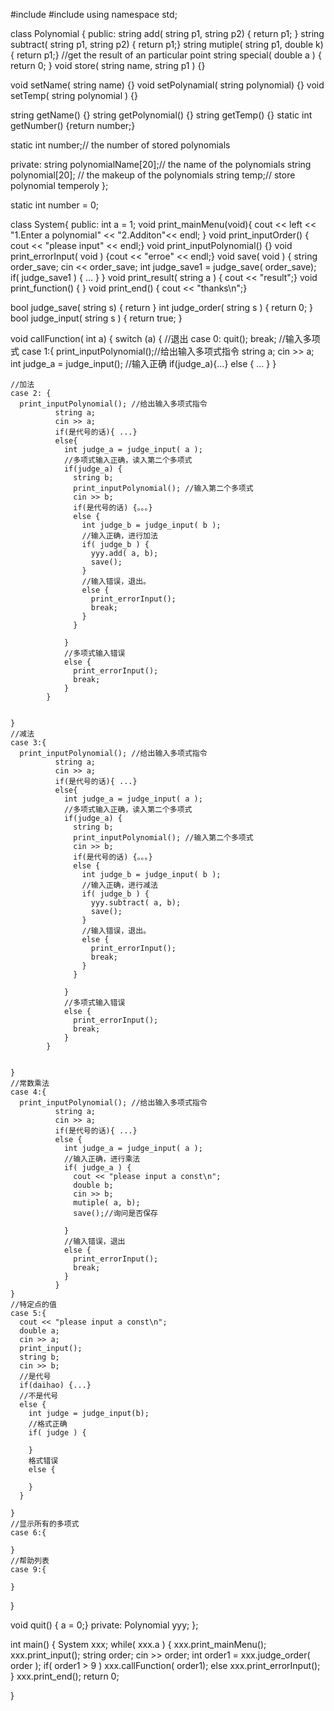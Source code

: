 #include<iostream>
#include<string>
using namespace std;

class Polynomial {
public:
  string add( string p1, string p2) { return p1; }
  string subtract( string p1, string p2) { return p1;}
  string mutiple( string p1, double k) { return p1;}
  //get the result of an particular point
  string special( double a ) { return 0; }
  void store( string name, string p1 ) {}

  void setName( string name) {}
  void setPolynamial( string polynomial) {}
  void setTemp( string polynomial ) {}

  string getName() {}
  string getPolynomial() {}
  string getTemp() {}
  static int getNumber() {return number;}

static int number;// the number of stored polynomials

private:
  string polynomialName[20];// the name of the polynomials
  string polynomial[20]; // the makeup of the polynomials
  string temp;// store polynomial temperoly
};

static int number = 0;

class System{
public:
  int a = 1;
  void print_mainMenu(void){
      cout << left << "1.Enter a polynomial" << "2.Additon"<< endl;
      }
  void print_inputOrder() { cout << "please input" << endl;}
  void print_inputPolynomial() {}
  void print_errorInput( void ) {cout << "erroe" << endl;}
  void save( void ) {
    string order_save;
  cin << order_save;
  int judge_save1 = judge_save( order_save);
  if( judge_save1 ) { ... }
}
  void print_result( string a ) { cout << "result";}
  void print_function() { }
  void print_end() { cout << "thanks\n";}

  bool judge_save( string s) { return }
  int judge_order( string s ) { return 0; }
  bool judge_input( string s ) { return true; }

  void callFunction( int a) {
    switch (a) {
    //退出
    case 0: quit(); break;
    //输入多项式
    case 1:{
      print_inputPolynomial();//给出输入多项式指令
      string a;
      cin >> a;
      int judge_a = judge_input();
      //输入正确
      if(judge_a){...}
      else {
        ...
      }
    }

    //加法
    case 2: {
      print_inputPolynomial(); //给出输入多项式指令
              string a;
              cin >> a;
              if(是代号的话){ ...}
              else{
                int judge_a = judge_input( a );
                //多项式输入正确，读入第二个多项式
                if(judge_a) {
                  string b;
                  print_inputPolynomial(); //输入第二个多项式
                  cin >> b;
                  if(是代号的话) {。。。}
                  else {
                    int judge_b = judge_input( b );
                    //输入正确，进行加法
                    if( judge_b ) {
                      yyy.add( a, b);
                      save();
                    }
                    //输入错误，退出。
                    else {
                      print_errorInput();
                      break;
                    }
                  }

                }
                //多项式输入错误
                else {
                  print_errorInput();
                  break;
                }
            }


    }
    //减法
    case 3:{
      print_inputPolynomial(); //给出输入多项式指令
              string a;
              cin >> a;
              if(是代号的话){ ...}
              else{
                int judge_a = judge_input( a );
                //多项式输入正确，读入第二个多项式
                if(judge_a) {
                  string b;
                  print_inputPolynomial(); //输入第二个多项式
                  cin >> b;
                  if(是代号的话) {。。。}
                  else {
                    int judge_b = judge_input( b );
                    //输入正确，进行减法
                    if( judge_b ) {
                      yyy.subtract( a, b);
                      save();
                    }
                    //输入错误，退出。
                    else {
                      print_errorInput();
                      break;
                    }
                  }

                }
                //多项式输入错误
                else {
                  print_errorInput();
                  break;
                }
            }


    }
    //常数乘法
    case 4:{
      print_inputPolynomial(); //给出输入多项式指令
              string a;
              cin >> a;
              if(是代号的话){ ...}
              else {
                int judge_a = judge_input( a );
                //输入正确，进行乘法
                if( judge_a ) {
                  cout << "please input a const\n";
                  double b;
                  cin >> b;
                  mutiple( a, b);
                  save();//询问是否保存

                }
                //输入错误，退出
                else {
                  print_errorInput();
                  break;
                }
              }
    }
    //特定点的值
    case 5:{
      cout << "please input a const\n";
      double a;
      cin >> a;
      print_input();
      string b;
      cin >> b;
      //是代号
      if(daihao) {...}
      //不是代号
      else {
        int judge = judge_input(b);
        //格式正确
        if( judge ) {

        }
        格式错误
        else {

        }
      }

    }
    //显示所有的多项式
    case 6:{

    }
    //帮助列表
    case 9:{

    }
}

  void quit() { a = 0;}
private:
  Polynomial yyy;
};


int main() {
  System xxx;
  while( xxx.a ) {
    xxx.print_mainMenu();
    xxx.print_input();
    string order;
    cin >> order;
    int order1 = xxx.judge_order( order );
    if( order1 > 9 ) xxx.callFunction( order1);
    else xxx.print_errorInput();
  }
  xxx.print_end();
  return 0;

}

